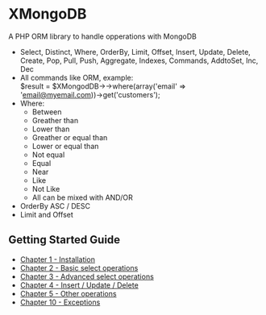 # XMongoDB

A PHP ORM library to handle opperations with MongoDB

  - Select, Distinct, Where, OrderBy, Limit, Offset, Insert, Update, Delete, Create, Pop, Pull, Push, Aggregate, Indexes, Commands, AddtoSet, Inc, Dec
  - All commands like ORM, example:  
        $result = $XMongodDB->->where(array('email' => 'email@myemail.com))->get('customers');
  - Where:
    * Between
    * Greather than
    * Lower than
    * Greather or equal than
    * Lower or equal than
    * Not equal
    * Equal
    * Near
    * Like
    * Not Like
    * All can be mixed with AND/OR
  - OrderBy ASC / DESC
  - Limit and Offset

Getting Started Guide
---------------------

  * [Chapter 1 - Installation](doc/1-installation.md)
  * [Chapter 2 - Basic select operations](doc/2-basic-select-operations.md)
  * [Chapter 3 - Advanced select operations](doc/3-advanced-select-operations.md)
  * [Chapter 4 - Insert / Update / Delete ](doc/4-basic-iud-operations.md)
  * [Chapter 5 - Other operations ](doc/5-other-operations.md)
  * [Chapter 10 - Exceptions](doc/10-exceptions.md)


